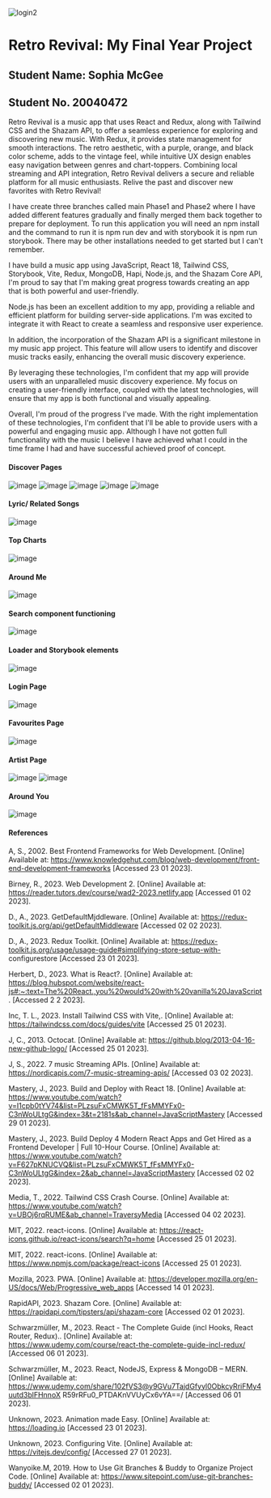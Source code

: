 ![login2](https://user-images.githubusercontent.com/83893260/226499914-23f71c9b-015d-4bf5-b4e7-b586281042ab.png)
# Retro Revival: My Final Year Project 
##  Student Name: Sophia McGee
##  Student No. 20040472

Retro Revival is a music app that uses React and Redux, along with Tailwind CSS and the Shazam API, to offer a seamless experience for exploring and discovering new music. With Redux, it provides state management for smooth interactions. The retro aesthetic, with a purple, orange, and black color scheme, adds to the vintage feel, while intuitive UX design enables easy navigation between genres and chart-toppers. Combining local streaming and API integration, Retro Revival delivers a secure and reliable platform for all music enthusiasts. Relive the past and discover new favorites with Retro Revival!

I have create three branches called main Phase1 and Phase2 where I have added different features gradually and finally merged them back together to prepare for deployment. To run this application you will need an npm install and the command to run it is npm run dev and with storybook it is npm run storybook. There may be other installations needed to get started but I can't remember.

I have build a music app using JavaScript, React 18, Tailwind CSS, Storybook, Vite, Redux, MongoDB, Hapi, Node.js, and the Shazam Core API, I'm proud to say that I'm making great progress towards creating an app that is both powerful and user-friendly.

Node.js has been an excellent addition to my app, providing a reliable and efficient platform for building server-side applications. I'm was excited to integrate it with React to create a seamless and responsive user experience.

In addition, the incorporation of the Shazam API is a significant milestone in my music app project. This feature will allow users to identify and discover music tracks easily, enhancing the overall music discovery experience.

By leveraging these technologies, I'm confident that my app will provide users with an unparalleled music discovery experience. My focus on creating a user-friendly interface, coupled with the latest technologies, will ensure that my app is both functional and visually appealing.

Overall, I'm proud of the progress I've made. With the right implementation of these technologies, I'm confident that I'll be able to provide users with a powerful and engaging music app. Although I have not gotten full functionality with the music I believe I have achieved what I could in the time frame I had and have successful achieved proof of concept.

####  Discover Pages
![image](https://user-images.githubusercontent.com/83893260/228377834-454400c2-9273-4982-a746-c59eff8d7164.png)
![image](https://user-images.githubusercontent.com/83893260/228377948-8db22390-be01-4c80-bc02-2027af697316.png)
![image](https://user-images.githubusercontent.com/83893260/228378079-64dd7c16-675a-418b-bd60-ff33d479a893.png)
![image](https://user-images.githubusercontent.com/83893260/228378180-432263e2-c94c-476c-8e3c-dd5ec5e6b232.png)
![image](https://user-images.githubusercontent.com/83893260/228378214-47604000-9eec-4996-a262-94e41f26a5ac.png)
####  Lyric/ Related Songs
![image](https://user-images.githubusercontent.com/83893260/228378477-b85692fe-6994-4016-bda7-cee411ca11dc.png)
####  Top Charts
![image](https://user-images.githubusercontent.com/83893260/228378674-acdfcc5c-dde4-4fe4-bdb8-6c9b3aab62d9.png)
####  Around Me
![image](https://user-images.githubusercontent.com/83893260/228380045-deaf8298-c6d6-4632-a36d-f7b192b34c85.png)
####  Search component functioning
![image](https://user-images.githubusercontent.com/83893260/228380728-76b24969-918a-4d20-867a-01eb50b41f4c.png)
#### Loader and Storybook elements
![image](https://user-images.githubusercontent.com/83893260/228380482-b232b84f-4350-4843-8832-cf6c97fbca7f.png)
#### Login Page
![image](https://user-images.githubusercontent.com/83893260/228384585-1f177a8f-3b1d-48f5-80ab-6b35a8659e45.png)
#### Favourites Page
![image](https://user-images.githubusercontent.com/83893260/228402490-62739706-1f4e-4680-9a4b-b33047e30a2f.png)
#### Artist Page
![image](https://user-images.githubusercontent.com/83893260/228402710-f9f661f4-e4cc-4b18-bd5b-2eb5c1e4b561.png)
![image](https://user-images.githubusercontent.com/83893260/228402843-c69657ad-ff30-4e9e-bf87-42ef3eec7399.png)
#### Around You
![image](https://user-images.githubusercontent.com/83893260/228402974-94994cfd-0ff4-4fa2-aa9f-e4f62cd534f6.png)


#### References
A, S., 2002. Best Frontend Frameworks for Web Development. [Online] 
Available at: https://www.knowledgehut.com/blog/web-development/front-end-development-frameworks
[Accessed 23 01 2023].

Birney, R., 2023. Web Development 2. [Online] 
Available at: https://reader.tutors.dev/course/wad2-2023.netlify.app 
[Accessed 01 02 2023].

D., A., 2023. GetDefaultMjddleware. [Online] 
Available at: https://redux-toolkit.js.org/api/getDefaultMiddleware 
[Accessed 02 02 2023].

D., A., 2023. Redux Toolkit. [Online] 
Available at: https://redux-toolkit.js.org/usage/usage-guide#simplifying-store-setup-with- configurestore
[Accessed 23 01 2023].

Herbert, D., 2023. What is React?. [Online] 
Available at: https://blog.hubspot.com/website/react-js#:~:text=The%20React.,you%20would%20with%20vanilla%20JavaScript.
[Accessed 2 2 2023].

Inc, T. L., 2023. Install Tailwind CSS with Vite,. [Online] 
Available at: https://tailwindcss.com/docs/guides/vite
[Accessed 25 01 2023].

J, C., 2013. Octocat. [Online] 
Available at: https://github.blog/2013-04-16-new-github-logo/
[Accessed 25 01 2023].

J, S., 2022. 7 music Streaming APIs. [Online] 
Available at: https://nordicapis.com/7-music-streaming-apis/
[Accessed 03 02 2023].

Mastery, J., 2023. Build and Deploy with React 18. [Online] 
Available at: https://www.youtube.com/watch?v=I1cpb0tYV74&list=PLzsuFxCMWK5T_fFsMMYFx0-C3nWoULtgG&index=3&t=2181s&ab_channel=JavaScriptMastery
[Accessed 29 01 2023].

Mastery, J., 2023. Build Deploy 4 Modern React Apps and Get Hired as a Frontend Developer | Full 10-Hour Course. [Online] 
Available at: https://www.youtube.com/watch?v=F627pKNUCVQ&list=PLzsuFxCMWK5T_fFsMMYFx0-C3nWoULtgG&index=2&ab_channel=JavaScriptMastery
[Accessed 02 02 2023].

Media, T., 2022. Tailwind CSS Crash Course. [Online] 
Available at: https://www.youtube.com/watch?v=UBOj6rqRUME&ab_channel=TraversyMedia
[Accessed 04 02 2023].

MIT, 2022. react-icons. [Online] 
Available at: https://react-icons.github.io/react-icons/search?q=home
[Accessed 25 01 2023].

MIT, 2022. react-icons. [Online] 
Available at: https://www.npmjs.com/package/react-icons
[Accessed 25 01 2023].

Mozilla, 2023. PWA. [Online] 
Available at: https://developer.mozilla.org/en-US/docs/Web/Progressive_web_apps
[Accessed 14 01 2023].

RapidAPI, 2023. Shazam Core. [Online] 
Available at: https://rapidapi.com/tipsters/api/shazam-core
[Accessed 02 01 2023].

Schwarzmüller, M., 2023. React - The Complete Guide (incl Hooks, React Router, Redux).. [Online] 
Available at: https://www.udemy.com/course/react-the-complete-guide-incl-redux/ 
[Accessed 06 01 2023].

Schwarzmüller, M., 2023. React, NodeJS, Express & MongoDB – MERN. [Online] 
Available at: https://www.udemy.com/share/102fVS3@y9GVu7TajdGfyyl0ObkcyRriFMy4uutd3blFHnnoX R59rRFu0_PTDAKnVVUyCx6vYA==/ 
[Accessed 06 01 2023].

Unknown, 2023. Animation made Easy. [Online] 
Available at: https://loading.io
[Accessed 23 01 2023].

Unknown, 2023. Configuring Vite. [Online] 
Available at: https://vitejs.dev/config/
[Accessed 27 01 2023].

Wanyoike.M, 2019. How to Use Git Branches & Buddy to Organize Project Code. [Online] 
Available at: https://www.sitepoint.com/use-git-branches-buddy/
[Accessed 02 01 2023].








